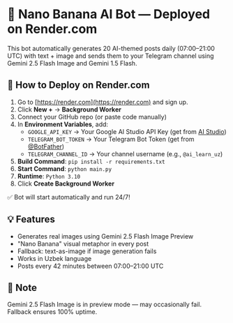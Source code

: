 # 🍌 Nano Banana AI Bot — Deployed on Render.com

This bot automatically generates 20 AI-themed posts daily (07:00–21:00 UTC) with text + image and sends them to your Telegram channel using Gemini 2.5 Flash Image and Gemini 1.5 Flash.

## 🚀 How to Deploy on Render.com

1. Go to [https://render.com](https://render.com) and sign up.
2. Click **New +** → **Background Worker**
3. Connect your GitHub repo (or paste code manually)
4. In **Environment Variables**, add:
   - `GOOGLE_API_KEY` → Your Google AI Studio API Key (get from [AI Studio](https://makersuite.google.com/app/apikey))
   - `TELEGRAM_BOT_TOKEN` → Your Telegram Bot Token (get from [@BotFather](https://t.me/botfather))
   - `TELEGRAM_CHANNEL_ID` → Your channel username (e.g., `@ai_learn_uz`)
5. **Build Command**: `pip install -r requirements.txt`
6. **Start Command**: `python main.py`
7. **Runtime**: `Python 3.10`
8. Click **Create Background Worker**

✅ Bot will start automatically and run 24/7!

## 💡 Features
- Generates real images using Gemini 2.5 Flash Image Preview
- "Nano Banana" visual metaphor in every post
- Fallback: text-as-image if image generation fails
- Works in Uzbek language
- Posts every 42 minutes between 07:00–21:00 UTC

## 📌 Note
Gemini 2.5 Flash Image is in preview mode — may occasionally fail. Fallback ensures 100% uptime.